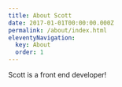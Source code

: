 ```yaml
---
title: About Scott
date: 2017-01-01T00:00:00.000Z
permalink: /about/index.html
eleventyNavigation:
  key: About
  order: 1
---
```

Scott is a front end developer!
